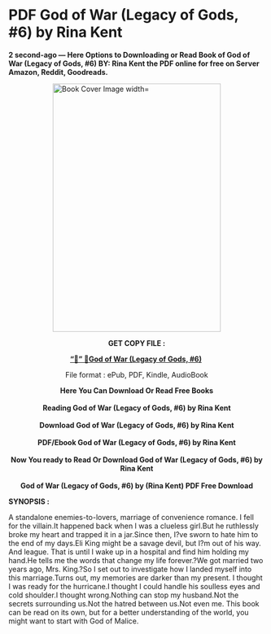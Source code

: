 # PDF God of War (Legacy of Gods, #6) by Rina Kent
<p><strong>2 second-ago &mdash; Here Options to Downloading or Read Book of God of War (Legacy of Gods, #6) BY: Rina Kent the PDF online for free on Server Amazon, Reddit, Goodreads.</strong></p><p><a href="https://educationsharingacademy.cloud/?book=203146594-god-of-war"><img style="display: block; margin-left: auto; margin-right: auto;" src="https://i.gr-assets.com/images/S/compressed.photo.goodreads.com/books/1715023230l/203146594.jpg" alt="Book Cover Image width=" width="330" height="488" /></a></p><p style="text-align: center;"><strong>GET COPY FILE :</strong></p><p style="text-align: center;"><strong><a href="https://educationsharingacademy.cloud/?book=203146594-god-of-war" target="_blank" rel="noopener">“📢” 🔗God of War (Legacy of Gods, #6)</a>&nbsp;</strong></p><p style="text-align: center;">File format : ePub, PDF, Kindle, AudioBook</p><div style="text-align: center;"><strong>Here You Can Download Or Read Free Books</strong></div><div style="text-align: center;">&nbsp;</div><div style="text-align: center;"><strong>Reading God of War (Legacy of Gods, #6) by Rina Kent</strong></div><div style="text-align: center;">&nbsp;</div><div style="text-align: center;"><strong>Download God of War (Legacy of Gods, #6) by Rina Kent</strong></div><div style="text-align: center;">&nbsp;</div><div style="text-align: center;"><strong>PDF/Ebook God of War (Legacy of Gods, #6) by Rina Kent</strong></div><div style="text-align: center;">&nbsp;</div><div style="text-align: center;"><strong>Now You ready to Read Or Download God of War (Legacy of Gods, #6) by Rina Kent</strong></div><div style="text-align: center;">&nbsp;</div><div style="text-align: center;"><strong>God of War (Legacy of Gods, #6) by (Rina Kent) PDF Free Download</strong></div><p><strong>SYNOPSIS :</strong></p><p>A standalone enemies-to-lovers, marriage of convenience romance. I fell for the villain.It happened back when I was a clueless girl.But he ruthlessly broke my heart and trapped it in a jar.Since then, I?ve sworn to hate him to the end of my days.Eli King might be a savage devil, but I?m out of his way. And league. That is until I wake up in a hospital and find him holding my hand.He tells me the words that change my life forever.?We got married two years ago, Mrs. King.?So I set out to investigate how I landed myself into this marriage.Turns out, my memories are darker than my present. I thought I was ready for the hurricane.I thought I could handle his soulless eyes and cold shoulder.I thought wrong.Nothing can stop my husband.Not the secrets surrounding us.Not the hatred between us.Not even me. This book can be read on its own, but for a better understanding of the world, you might want to start with God of Malice.</p>
